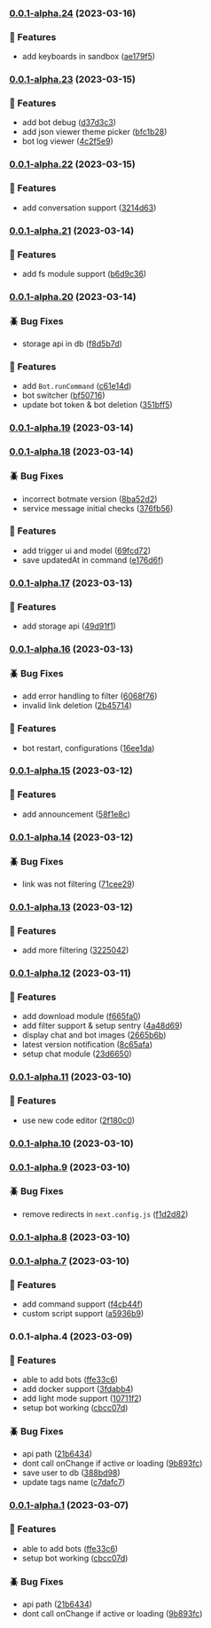 

### [0.0.1-alpha.24](https://github.com/botmate/botmate-awesome/compare/0.0.1-alpha.23...0.0.1-alpha.24) (2023-03-16)


### 🚀 Features

* add keyboards in sandbox ([ae179f5](https://github.com/botmate/botmate-awesome/commit/ae179f5bafe00b46b26194611a931b35edae641f))

### [0.0.1-alpha.23](https://github.com/botmate/botmate-awesome/compare/0.0.1-alpha.22...0.0.1-alpha.23) (2023-03-15)


### 🚀 Features

* add bot debug ([d37d3c3](https://github.com/botmate/botmate-awesome/commit/d37d3c34c68e2b00faef0aba3e325961edbb6902))
* add json viewer theme picker ([bfc1b28](https://github.com/botmate/botmate-awesome/commit/bfc1b28a8ce44505909e9725250d76d64acea0ed))
* bot log viewer ([4c2f5e9](https://github.com/botmate/botmate-awesome/commit/4c2f5e954818a06948b15c8ddd223e82d4b9f65f))

### [0.0.1-alpha.22](https://github.com/botmate/botmate-awesome/compare/0.0.1-alpha.21...0.0.1-alpha.22) (2023-03-15)


### 🚀 Features

* add conversation support ([3214d63](https://github.com/botmate/botmate-awesome/commit/3214d63a7a37ad20b7e93cbaeb96367ca5f6a4fe))

### [0.0.1-alpha.21](https://github.com/botmate/botmate-awesome/compare/0.0.1-alpha.20...0.0.1-alpha.21) (2023-03-14)


### 🚀 Features

* add fs module support ([b6d9c36](https://github.com/botmate/botmate-awesome/commit/b6d9c36f6753f020520dc365ff228841a31cb687))

### [0.0.1-alpha.20](https://github.com/botmate/botmate-awesome/compare/0.0.1-alpha.19...0.0.1-alpha.20) (2023-03-14)


### 🪲 Bug Fixes

* storage api in db ([f8d5b7d](https://github.com/botmate/botmate-awesome/commit/f8d5b7d58ef97b017d1fc1602f9145c196285ef5))


### 🚀 Features

* add `Bot.runCommand` ([c61e14d](https://github.com/botmate/botmate-awesome/commit/c61e14db37a2d2c3ebca611cbdf07733a93012d1))
* bot switcher ([bf50716](https://github.com/botmate/botmate-awesome/commit/bf50716b6701a45b5ce5b94c4825eb2e8bf48629))
* update bot token & bot deletion ([351bff5](https://github.com/botmate/botmate-awesome/commit/351bff5b9e2cd11bd5243c21cdae60a01b2e2017))

### [0.0.1-alpha.19](https://github.com/botmate/botmate-awesome/compare/0.0.1-alpha.18...0.0.1-alpha.19) (2023-03-14)

### [0.0.1-alpha.18](https://github.com/botmate/botmate-awesome/compare/0.0.1-alpha.17...0.0.1-alpha.18) (2023-03-14)


### 🪲 Bug Fixes

* incorrect botmate version ([8ba52d2](https://github.com/botmate/botmate-awesome/commit/8ba52d286e541e30317bc0f3243a1485ac56f8b5))
* service message initial checks ([376fb56](https://github.com/botmate/botmate-awesome/commit/376fb56163ea968f3f804a0ee254645e0d2890ee))


### 🚀 Features

* add trigger ui and model ([69fcd72](https://github.com/botmate/botmate-awesome/commit/69fcd7270b83208ffe0b396a7d761ffd863c0e0b))
* save updatedAt in command ([e176d6f](https://github.com/botmate/botmate-awesome/commit/e176d6ff7faee87cc0d9589364def38d10272b1d))

### [0.0.1-alpha.17](https://github.com/botmate/botmate-awesome/compare/0.0.1-alpha.16...0.0.1-alpha.17) (2023-03-13)


### 🚀 Features

* add storage api ([49d91f1](https://github.com/botmate/botmate-awesome/commit/49d91f14e35424b9bfde8d547aea40bf1428e07a))

### [0.0.1-alpha.16](https://github.com/botmate/botmate-awesome/compare/0.0.1-alpha.15...0.0.1-alpha.16) (2023-03-13)


### 🪲 Bug Fixes

* add error handling to filter ([6068f76](https://github.com/botmate/botmate-awesome/commit/6068f76a1f888c2a3633b315b97426fa4c3740c9))
* invalid link deletion ([2b45714](https://github.com/botmate/botmate-awesome/commit/2b457144af0ec45279d4c8724924c65a763d5951))


### 🚀 Features

* bot restart, configurations ([16ee1da](https://github.com/botmate/botmate-awesome/commit/16ee1da8ec99a2e775730e87b1ab75e003b78e46))

### [0.0.1-alpha.15](https://github.com/botmate/botmate-awesome/compare/0.0.1-alpha.14...0.0.1-alpha.15) (2023-03-12)


### 🚀 Features

* add announcement ([58f1e8c](https://github.com/botmate/botmate-awesome/commit/58f1e8cc732927c1f3b02c9be7be6356128c3da0))

### [0.0.1-alpha.14](https://github.com/botmate/botmate-awesome/compare/0.0.1-alpha.13...0.0.1-alpha.14) (2023-03-12)


### 🪲 Bug Fixes

* link was not filtering ([71cee29](https://github.com/botmate/botmate-awesome/commit/71cee29a2bae023bb7a44c807a1b4c228e457768))

### [0.0.1-alpha.13](https://github.com/botmate/botmate-awesome/compare/0.0.1-alpha.12...0.0.1-alpha.13) (2023-03-12)


### 🚀 Features

* add more filtering ([3225042](https://github.com/botmate/botmate-awesome/commit/3225042d1e46611440afbf6293982bd2df7a0ac6))

### [0.0.1-alpha.12](https://github.com/botmate/botmate-awesome/compare/0.0.1-alpha.11...0.0.1-alpha.12) (2023-03-11)


### 🚀 Features

* add download module ([f665fa0](https://github.com/botmate/botmate-awesome/commit/f665fa0c6bc2a4ef77536d89401441f3e0d1463a))
* add filter support & setup sentry ([4a48d69](https://github.com/botmate/botmate-awesome/commit/4a48d6940a29faea9efec5364c26ce40eff79b19))
* display chat and bot images ([2665b6b](https://github.com/botmate/botmate-awesome/commit/2665b6b2b60e1422d244ec50bc28784b3d3aa8dc))
* latest version notification ([8c65afa](https://github.com/botmate/botmate-awesome/commit/8c65afa8807231a221ecf54f701fdb5e286883fb))
* setup chat module ([23d6650](https://github.com/botmate/botmate-awesome/commit/23d6650c4e82c8077b35ab46781d477ddc47426b))

### [0.0.1-alpha.11](https://github.com/botmate/botmate-awesome/compare/0.0.1-alpha.10...0.0.1-alpha.11) (2023-03-10)


### 🚀 Features

* use new code editor ([2f180c0](https://github.com/botmate/botmate-awesome/commit/2f180c0d02df9b47e8d413e5f87ea5df5f407aa1))

### [0.0.1-alpha.10](https://github.com/botmate/botmate-awesome/compare/0.0.1-alpha.9...0.0.1-alpha.10) (2023-03-10)

### [0.0.1-alpha.9](https://github.com/botmate/botmate-awesome/compare/0.0.1-alpha.8...0.0.1-alpha.9) (2023-03-10)


### 🪲 Bug Fixes

* remove redirects in `next.config.js` ([f1d2d82](https://github.com/botmate/botmate-awesome/commit/f1d2d822b75c38073a7bbb226a4e7fe263e58d82))

### [0.0.1-alpha.8](https://github.com/botmate/botmate-awesome/compare/0.0.1-alpha.7...0.0.1-alpha.8) (2023-03-10)

### [0.0.1-alpha.7](https://github.com/botmate/botmate-awesome/compare/0.0.1-alpha.5...0.0.1-alpha.7) (2023-03-10)


### 🚀 Features

* add command support ([f4cb44f](https://github.com/botmate/botmate-awesome/commit/f4cb44f4f907109798bb286ae7948f738493a247))
* custom script support ([a5936b9](https://github.com/botmate/botmate-awesome/commit/a5936b99d5cf363b37c379a62cf51cf5b2cc5eab))

### 0.0.1-alpha.4 (2023-03-09)


### 🚀 Features

* able to add bots ([ffe33c6](https://github.com/botmate/botmate-awesome/commit/ffe33c6de836666332e0201f493028a0ad22f7a1))
* add docker support ([3fdabb4](https://github.com/botmate/botmate-awesome/commit/3fdabb44aa4965a4c179f694e42b81c84e83244d))
* add light mode support ([10711f2](https://github.com/botmate/botmate-awesome/commit/10711f2e6cedff14ee805a1a8a03749fb9809969))
* setup bot working ([cbcc07d](https://github.com/botmate/botmate-awesome/commit/cbcc07de83d392893c45b206aa203e4fd192e466))


### 🪲 Bug Fixes

* api path ([21b6434](https://github.com/botmate/botmate-awesome/commit/21b64340fa0ef6be20cfb39ead8a55534f1f5301))
* dont call onChange if active or loading ([9b893fc](https://github.com/botmate/botmate-awesome/commit/9b893fc3e191d52acc9630a9b52f509d7f8b96f9))
* save user to db ([388bd98](https://github.com/botmate/botmate-awesome/commit/388bd98a8371a6a324650e8380b13f6464dcb587))
* update tags name ([c7dafc7](https://github.com/botmate/botmate-awesome/commit/c7dafc705630f3e78fdbc540bbb97286dd1c69f2))

### [0.0.1-alpha.1](https://github.com/botmate/botmate-awesome/compare/0.0.1...0.0.1-alpha.1) (2023-03-07)


### 🚀 Features

* able to add bots ([ffe33c6](https://github.com/botmate/botmate-awesome/commit/ffe33c6de836666332e0201f493028a0ad22f7a1))
* setup bot working ([cbcc07d](https://github.com/botmate/botmate-awesome/commit/cbcc07de83d392893c45b206aa203e4fd192e466))


### 🪲 Bug Fixes

* api path ([21b6434](https://github.com/botmate/botmate-awesome/commit/21b64340fa0ef6be20cfb39ead8a55534f1f5301))
* dont call onChange if active or loading ([9b893fc](https://github.com/botmate/botmate-awesome/commit/9b893fc3e191d52acc9630a9b52f509d7f8b96f9))